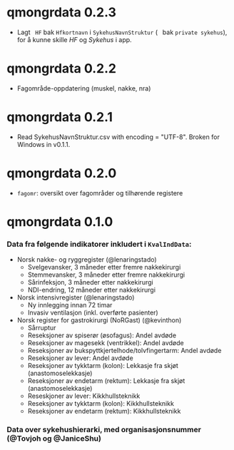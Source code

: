 # qmongrdata 0.2.3

* Lagt ` HF` bak `Hfkortnavn` i `SykehusNavnStruktur` (` ` bak `private sykehus`), for å kunne skille *HF* og *Sykehus* i app.

# qmongrdata 0.2.2

* Fagområde-oppdatering (muskel, nakke, nra)

# qmongrdata 0.2.1

* Read SykehusNavnStruktur.csv with encoding = "UTF-8". Broken for Windows in v0.1.1.

# qmongrdata 0.2.0

* `fagomr`: oversikt over fagområder og tilhørende registere

# qmongrdata 0.1.0

### Data fra følgende indikatorer inkludert i `KvalIndData`:

- Norsk nakke- og ryggregister (@lenaringstado)
  - Svelgevansker, 3 måneder etter fremre nakkekirurgi
  - Stemmevansker, 3 måneder etter fremre nakkekirurgi
  - Sårinfeksjon, 3 måneder etter nakkekirurgi
  - NDI-endring, 12 måneder etter nakkekirurgi
- Norsk intensivregister (@lenaringstado)
  - Ny innlegging innan 72 timar
  - Invasiv ventilasjon (inkl. overførte pasienter)
- Norsk register for gastrokirurgi (NoRGast) (@kevinthon)
  - Sårruptur
  - Reseksjoner av spiserør (øsofagus): Andel avdøde
  - Reseksjoner av magesekk (ventrikkel): Andel avdøde
  - Reseksjoner av bukspyttkjertelhode/tolvfingertarm: Andel avdøde
  - Reseksjoner av lever: Andel avdøde
  - Reseksjoner av tykktarm (kolon): Lekkasje fra skjøt (anastomoselekkasje)
  - Reseksjoner av endetarm (rektum): Lekkasje fra skjøt (anastomoselekkasje)
  - Reseskjoner av lever: Kikkhullsteknikk
  - Reseksjoner av tykktarm (kolon): Kikkhullsteknikk
  - Reseksjoner av endetarm (rektum): Kikkhullsteknikk

### Data over sykehushierarki, med organisasjonsnummer (@Tovjoh og @JaniceShu)

